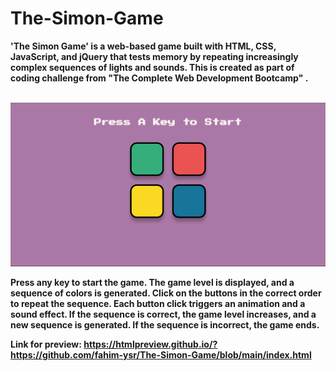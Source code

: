 # The-Simon-Game
**'The Simon Game' is a web-based game built with HTML, CSS, JavaScript, and jQuery that tests memory by repeating increasingly complex sequences of lights and sounds. This is created as part of coding challenge from "The Complete Web Development Bootcamp" .**

<!DOCTYPE html>
<br>
<html lang="en" dir="ltr">
  <head>
    <img src="demo.png" alt="demo">
  </head>
</br>
</html>

**Press any key to start the game. The game level is displayed, and a sequence of colors is generated. Click on the buttons in the correct order to repeat the sequence. Each button click triggers an animation and a sound effect. If the sequence is correct, the game level increases, and a new sequence is generated. If the sequence is incorrect, the game ends.**

**Link for preview: https://htmlpreview.github.io/?https://github.com/fahim-ysr/The-Simon-Game/blob/main/index.html**
